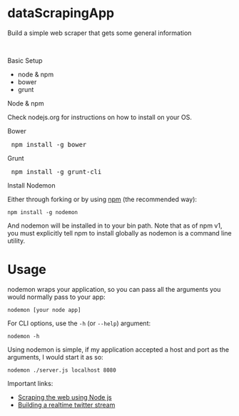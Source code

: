 # dataScrapingApp
<p>Build a simple web scraper that gets some general information</p> </br>

<p>Basic Setup</p>
<ul>
<li>node & npm</li>
<li>bower</li>
<li>grunt</li>
</ul>
Node & npm

Check nodejs.org for instructions on how to install on your OS.

Bower

<pre> npm install -g bower </pre>

Grunt

<pre> npm install -g grunt-cli </pre>

Install Nodemon

Either through forking or by using [npm](http://npmjs.org) (the recommended way):

    npm install -g nodemon

And nodemon will be installed in to your bin path. Note that as of npm v1, you must explicitly tell npm to install globally as nodemon is a command line utility.

# Usage

nodemon wraps your application, so you can pass all the arguments you would normally pass to your app:

    nodemon [your node app]

For CLI options, use the `-h` (or `--help`) argument:

    nodemon -h

Using nodemon is simple, if my application accepted a host and port as the arguments, I would start it as so:

    nodemon ./server.js localhost 8080
  
Important links:
<ul>
<li><a href="https://scotch.io/tutorials/scraping-the-web-with-node-js#making-the-request">Scraping the web using Node js </a></li>
<li><a href="https://scotch.io/tutorials/build-a-real-time-twitter-stream-with-node-and-react-js">Building a realtime twitter stream </a></li></ul>
